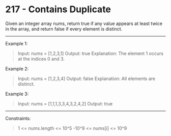 # 217 - Contains Duplicate

Given an integer array nums, return true if any value appears at least
twice in the array, and return false if every element is distinct.

---

Example 1:

> Input: nums = [1,2,3,1]
> Output: true
> Explanation: The element 1 occurs at the indices 0 and 3.

Example 2:

> Input: nums = [1,2,3,4]
> Output: false
> Explanation: All elements are distinct.

Example 3:

> Input: nums = [1,1,1,3,3,4,3,2,4,2]
> Output: true

---

Constraints:

> 1 <= nums.length <= 10^5
> -10^9 <= nums[i] <= 10^9
